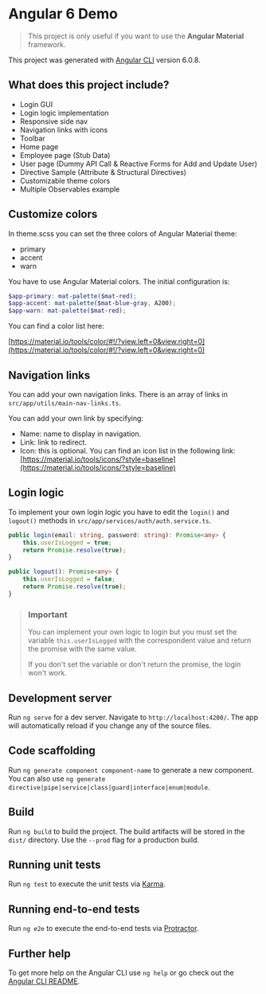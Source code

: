 
# Angular 6 Demo

> This project is only useful if you want to use the **Angular Material** framework.

This project was generated with [Angular CLI](https://github.com/angular/angular-cli) version 6.0.8.

## What does this project include?

- Login GUI
- Login logic implementation
- Responsive side nav
- Navigation links with icons 
- Toolbar
- Home page
- Employee page (Stub Data)
- User page (Dummy API Call & Reactive Forms for Add and Update User) 
- Directive Sample (Attribute & Structural Directives)
- Customizable theme colors
- Multiple Observables example

## Customize colors

In theme.scss you can set the three colors of Angular Material theme:

- primary
- accent
- warn

You have to use Angular Material colors. The initial configuration is:

```scss
$app-primary: mat-palette($mat-red);
$app-accent: mat-palette($mat-blue-gray, A200);
$app-warn: mat-palette($mat-red);
```

You can find a color list here:

[https://material.io/tools/color/#!/?view.left=0&view.right=0](https://material.io/tools/color/#!/?view.left=0&view.right=0)

## Navigation links

You can add your own navigation links. There is an array of links in `src/app/utils/main-nav-links.ts`.

You can add your own link by specifying:

- Name: name to display in navigation.
- Link: link to redirect.
- Icon: this is optional. You can find an icon list in the following link: [https://material.io/tools/icons/?style=baseline](https://material.io/tools/icons/?style=baseline)

## Login logic

To implement your own login logic you have to edit the `login()` and `logout()` methods in `src/app/services/auth/auth.service.ts`.

```typescript
public login(email: string, password: string): Promise<any> {
    this.userIsLogged = true;
    return Promise.resolve(true);
}

public logout(): Promise<any> {
    this.userIsLogged = false;
    return Promise.resolve(true);
}
```

> ### Important
>
> You can implement your own logic to login but you must set the variable `this.userIsLogged` with the correspondent value and return the promise with the same value.
>
> If you don't set the variable or don't return the promise, the login won't work.

## Development server

Run `ng serve` for a dev server. Navigate to `http://localhost:4200/`. The app will automatically reload if you change any of the source files.

## Code scaffolding

Run `ng generate component component-name` to generate a new component. You can also use `ng generate directive|pipe|service|class|guard|interface|enum|module`.

## Build

Run `ng build` to build the project. The build artifacts will be stored in the `dist/` directory. Use the `--prod` flag for a production build.

## Running unit tests

Run `ng test` to execute the unit tests via [Karma](https://karma-runner.github.io).

## Running end-to-end tests

Run `ng e2e` to execute the end-to-end tests via [Protractor](http://www.protractortest.org/).

## Further help

To get more help on the Angular CLI use `ng help` or go check out the [Angular CLI README](https://github.com/angular/angular-cli/blob/master/README.md).
